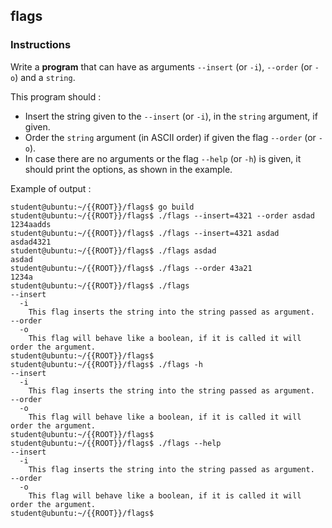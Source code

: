 ## flags

### Instructions

Write a **program** that can have as arguments `--insert` (or `-i`),  `--order` (or `-o`) and a `string`.

This program should :

- Insert the string given to the `--insert` (or `-i`), in the `string` argument, if given.
- Order the `string` argument (in ASCII order) if given the flag `--order` (or `-o`).
- In case there are no arguments or the flag `--help` (or `-h`) is given, it should print the options, as shown in the example.

Example of output :

```console
student@ubuntu:~/{{ROOT}}/flags$ go build
student@ubuntu:~/{{ROOT}}/flags$ ./flags --insert=4321 --order asdad
1234aadds
student@ubuntu:~/{{ROOT}}/flags$ ./flags --insert=4321 asdad
asdad4321
student@ubuntu:~/{{ROOT}}/flags$ ./flags asdad
asdad
student@ubuntu:~/{{ROOT}}/flags$ ./flags --order 43a21
1234a
student@ubuntu:~/{{ROOT}}/flags$ ./flags
--insert
  -i
    This flag inserts the string into the string passed as argument.
--order
  -o
    This flag will behave like a boolean, if it is called it will order the argument.
student@ubuntu:~/{{ROOT}}/flags$
student@ubuntu:~/{{ROOT}}/flags$ ./flags -h
--insert
  -i
    This flag inserts the string into the string passed as argument.
--order
  -o
    This flag will behave like a boolean, if it is called it will order the argument.
student@ubuntu:~/{{ROOT}}/flags$
student@ubuntu:~/{{ROOT}}/flags$ ./flags --help
--insert
  -i
    This flag inserts the string into the string passed as argument.
--order
  -o
    This flag will behave like a boolean, if it is called it will order the argument.
student@ubuntu:~/{{ROOT}}/flags$
```

